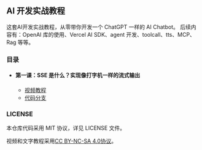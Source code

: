 ## AI 开发实战教程

这套AI开发实战教程，从零带你开发一个 ChatGPT 一样的 AI Chatbot。
后续内容有：OpenAI 库的使用、Vercel AI SDK、agent 开发、toolcall、tts、MCP、Rag 等等。

### 目录

- #### 第一课：SSE 是什么？实现像打字机一样的流式输出
  - [视频教程](https://www.youtube.com/watch?v=hOMi2W50i-g)
  - [代码分支](https://github.com/liruifengv/ai-chatbot-tutorial/tree/p-1)

### LICENSE

本仓库代码采用 MIT 协议，详见 LICENSE 文件。

视频和文字教程采用[CC BY-NC-SA 4.0协议](https://creativecommons.org/licenses/by-nc-sa/4.0/deed.zh-hans)。
